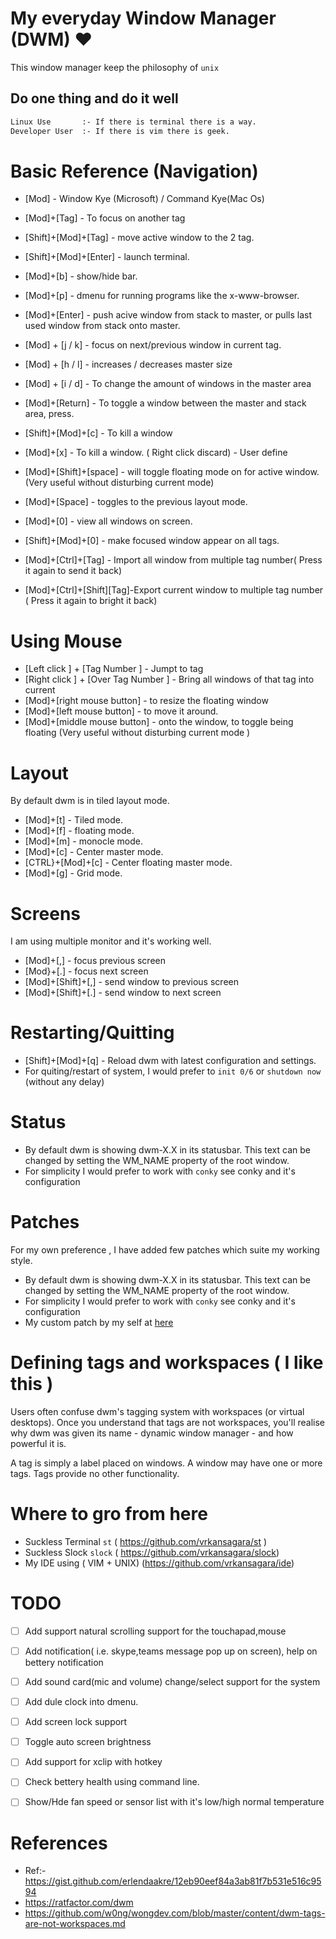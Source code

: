 # My everyday Window Manager (DWM) :heart:

This window manager keep the philosophy of `unix`

## Do one thing and do it well

~~~bash
Linux Use		:- If there is terminal there is a way.
Developer User	:- If there is vim there is geek.

~~~

# Basic Reference (Navigation)

- [Mod]					- Window Kye (Microsoft) / Command Kye(Mac Os)
- [Mod]+[Tag]				- To focus on another tag
- [Shift]+[Mod]+[Tag]		- move active window to the 2 tag.
- [Shift]+[Mod]+[Enter]   - launch terminal.
- [Mod]+[b]               - show/hide bar.
- [Mod]+[p]               - dmenu for running programs like the x-www-browser.
- [Mod]+[Enter]           - push acive window from stack to master, or pulls last used window from stack onto master.
- [Mod] + [j / k]         - focus on next/previous window in current tag.
- [Mod] + [h / l]         - increases / decreases master size
- [Mod] + [i / d]         - To change the amount of windows in the master area
- [Mod]+[Return]			- To toggle a window between the master and stack area, press.
- [Shift]+[Mod]+[c]		- To kill a window
- [Mod]+[x]				- To kill a window. ( Right click discard) - User define
- [Mod]+[Shift]+[space]	- will toggle floating mode on for active window. (Very useful without disturbing current mode)
- [Mod]+[Space]           - toggles to the previous layout mode.


- [Mod]+[0]               - view all windows on screen.
- [Shift]+[Mod]+[0]       - make focused window appear on all tags.

- [Mod]+[Ctrl]+[Tag] 		- Import all window from multiple tag number( Press it again to send it back)
- [Mod]+[Ctrl]+[Shift][Tag]-Export current window to multiple tag number ( Press it again to bright it back) 

# Using Mouse
- [Left click ] + [Tag Number ]		- Jumpt to tag
- [Right click ] + [Over Tag Number ] - Bring all windows of that tag into current
- [Mod]+[right mouse button]			- to resize the floating window
- [Mod]+[left mouse button]			- to move it around.
- [Mod]+[middle mouse button]			- onto the window, to toggle being floating (Very useful without disturbing current mode )

# Layout
By default dwm is in tiled layout mode.
- [Mod]+[t]               - Tiled mode.
- [Mod]+[f]               - floating mode.
- [Mod]+[m]               - monocle mode.
- [Mod]+[c]				- Center master mode.
- [CTRL}+[Mod]+[c]		- Center floating master mode.
- [Mod]+[g]				- Grid mode.

# Screens
I am using multiple monitor and it's working well.
- [Mod]+[,]				- focus previous screen
- [Mod}+[.]				- focus next screen
- [Mod]+[Shift]+[,]		- send window to previous screen
- [Mod]+[Shift]+[.]		- send window to next screen

# Restarting/Quitting
- [Shift]+[Mod]+[q]		- Reload dwm with latest configuration and settings.
- For quiting/restart of system, I would prefer to `init 0/6` or `shutdown now` (without any delay)

# Status
- By default dwm is showing dwm-X.X in its statusbar. This text can be changed by setting the WM_NAME property of the root window.
- For simplicity I would prefer to work with `conky` see conky and it's configuration


# Patches
For my own preference , I have added few patches which suite my working style.

- By default dwm is showing dwm-X.X in its statusbar. This text can be changed by setting the WM_NAME property of the root window.
- For simplicity I would prefer to work with `conky` see conky and it's configuration
- My custom patch by my self at [here](https://github.com/vrkansagara/dwm/blob/master/dwm.c#L721)

# Defining tags and workspaces ( I like this )
Users often confuse dwm's tagging system with workspaces (or virtual desktops). Once you understand that tags are not workspaces, you'll realise why dwm was given its name - dynamic window manager - and how powerful it is.

A tag is simply a label placed on windows. A window may have one or more tags. Tags provide no other functionality.

# Where to gro from here
- Suckless Terminal `st` ( https://github.com/vrkansagara/st )
- Suckless Slock `slock` ( https://github.com/vrkansagara/slock) 
- My IDE using ( VIM + UNIX)  (https://github.com/vrkansagara/ide)

# TODO
- [ ] Add support natural scrolling support for the touchapad,mouse
- [ ] Add notification( i.e. skype,teams message pop up on screen), help on
  bettery notification
- [ ] Add sound card(mic and volume) change/select support for the system 
- [ ] Add dule clock into dmenu.
- [ ] Add screen lock support
- [ ] Toggle auto screen brightness 
- [ ] Add support for xclip with hotkey
- [ ] Check bettery health using command line.
- [ ] Show/Hde fan speed or sensor list with it's low/high normal temperature


# References
- Ref:- https://gist.github.com/erlendaakre/12eb90eef84a3ab81f7b531e516c9594
- https://ratfactor.com/dwm
- https://github.com/w0ng/wongdev.com/blob/master/content/dwm-tags-are-not-workspaces.md
